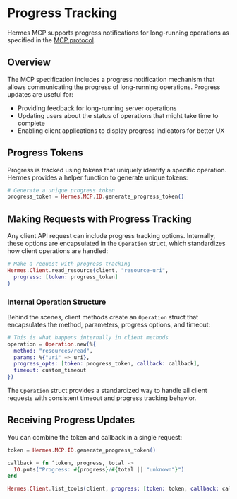 # Progress Tracking

Hermes MCP supports progress notifications for long-running operations as specified in the [MCP protocol](https://spec.modelcontextprotocol.io/specification/2024-11-05/basic/utilities/progress/).

## Overview

The MCP specification includes a progress notification mechanism that allows communicating the progress of long-running operations. Progress updates are useful for:

- Providing feedback for long-running server operations
- Updating users about the status of operations that might take time to complete
- Enabling client applications to display progress indicators for better UX

## Progress Tokens

Progress is tracked using tokens that uniquely identify a specific operation. Hermes provides a helper function to generate unique tokens:

```elixir
# Generate a unique progress token
progress_token = Hermes.MCP.ID.generate_progress_token()
```

## Making Requests with Progress Tracking

Any client API request can include progress tracking options. Internally, these options are encapsulated in the `Operation` struct, which standardizes how client operations are handled:

```elixir
# Make a request with progress tracking
Hermes.Client.read_resource(client, "resource-uri",
  progress: [token: progress_token]
)
```

### Internal Operation Structure

Behind the scenes, client methods create an `Operation` struct that encapsulates the method, parameters, progress options, and timeout:

```elixir
# This is what happens internally in client methods
operation = Operation.new(%{
  method: "resources/read",
  params: %{"uri" => uri},
  progress_opts: [token: progress_token, callback: callback],
  timeout: custom_timeout
})
```

The `Operation` struct provides a standardized way to handle all client requests with consistent timeout and progress tracking behavior.

## Receiving Progress Updates

You can combine the token and callback in a single request:

```elixir
token = Hermes.MCP.ID.generate_progress_token()

callback = fn ^token, progress, total ->
  IO.puts("Progress: #{progress}/#{total || "unknown"}")
end

Hermes.Client.list_tools(client, progress: [token: token, callback: callback])
```
